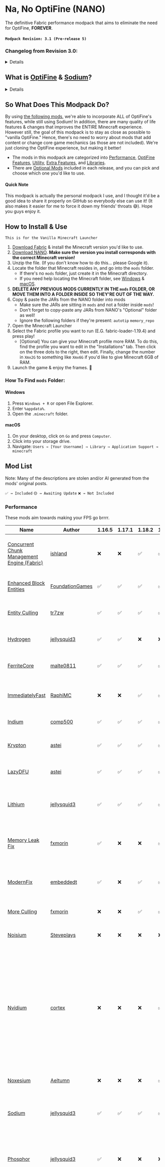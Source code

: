 # Na, No OptiFine (NANO)

The definitive Fabric performance modpack that aims to eliminate the need for OptiFine, **FOREVER**.

#### `Modpack Revision: 3.1 (Pre-release 5)`

### Changelog from Revision 3.0:

<details>
<br>

**Dropped Modpack Support For:**

- 1.20.1, 1.20.2 & 1.20.4

**Other Changes**

* Added [TCDCommons API](https://modrinth.com/mod/Eldc1g37) as it is required for newer versions of [Better Statistics Screen](https://modrinth.com/mod/better-stats)
* Added [Colormatic](https://modrinth.com/mod/colormatic) & [Polytone](https://modrinth.com/mod/polytone) to support OptiFine's custom colours (color.properties).
* Added [RyoamicLights](https://modrinth.com/mod/ryoamiclights) (+[ObsidianUI](https://modrinth.com/mod/obsidianui)) to 1.20.6 and 1.21
  since [LambDynamicLights](https://modrinth.com/mod/lambdynamiclights) has not updated.
* Moved [Remove Reloading Screen](https://modrinth.com/mod/rrls) to [[Utility]](#utility)
* Moved [LambdaControls](https://modrinth.com/mod/lambdacontrols) & [MidnightControls](https://modrinth.com/mod/midnightcontrols) to [[Extra Features]](#extra-features)

</details>

## What is [OptiFine](https://www.optifine.net/home) & [Sodium](https://modrinth.com/mod/sodium)?

<details>
OptiFine is a very popular optimization mod that helps improve Minecraft's performance, and adds extra features that the vanilla client doesn't have. However, even while being a
performance mod, it's still very sluggish.

* E.G. Booting up the game or even changing resource packs takes foreverrrrrr...

Furthermore, the closed-source nature and intrusive characteristics of OptiFine pose challenges for other developers aiming to produce mods that are compatible with it.

Sodium is the free & open-source alternative to OptiFine that actually has **better performance**, and is compatible with a wide range of the Fabric mod ecosystem.
However, by itself, it lacks many of the beloved features from OptiFine, such as a zoom key, shader support, dynamic lighting, extreme customization with resource packs, etc.,
which can make transitioning out of OptiFine very difficult.
</details>

## So What Does This Modpack Do?

By using [the following mods](#mod-list), we're able to incorporate ALL of OptiFine's features, while still using Sodium! In addition, there are many quality of life
features & changes that improves the ENTIRE Minecraft experience. However still, the goal of this modpack is to stay as close as possible to "vanilla OptiFine." Hence,
there's no need to worry about mods that add content or change core game mechanics (as those are not included). We're just cloning the OptiFine experience, but
making it better!

* The mods in this modpack are categorized into [Performance](#performance), [OptiFine Features](#optifine-features), [Utility](#utility), [Extra Features](#extra-features),
  and [Libraries](#libraries).
* There are [Optional Mods](#optional) included in each release, and you can pick and choose which one you'd like to use.

#### Quick Note

This modpack is actually the personal modpack I use, and I thought it'd be a good idea to share it properly on GitHub so everybody else can use it! (It also makes it easier
for me to force it down my friends' throats 😅). Hope you guys enjoy it.

## How to Install & Use

`This is for the Vanilla Minecraft Launcher`

1. [Download Fabric](https://fabricmc.net/use/installer/) & install the Minecraft version you'd like to use.
2. [Download NANO](https://github.com/SirDanielIII/NANO/releases/). **Make sure the version you install corresponds with the correct Minecraft version!**
3. Unzip the file. (If you don't know how to do this... please Google it).
4. Locate the folder that Minecraft resides in, and go into the `mods` folder.
    * If there's no `mods` folder, just create it in the Minecraft directory.
    * If you need help locating the Minecraft folder, see [Windows](#windows) & [macOS](#macos).
5. **DELETE ANY PREVIOUS MODS CURRENTLY IN THE `mods` FOLDER, OR MOVE THEM INTO A FOLDER INSIDE SO THEY'RE OUT OF THE WAY.**
6. Copy & paste the JARs from the NANO folder into mods
    * Make sure the JARs are sitting in `mods` and not a folder inside `mods`!
    * Don't forget to copy-paste any JARs from NANO's "Optional" folder as well!
    * Ignore the following folders if they're present: `autotip` `memory_repo`
7. Open the Minecraft Launcher
8. Select the Fabric profile you want to run (E.G. fabric-loader-1.19.4) and press play!
    * [Optional] You can give your Minecraft profile more RAM. To do this, find the profile you want to edit in the "Installations" tab. Then click on the three dots to the right,
      then edit. Finally, change the number in `Xmx2G` to something like `Xmx6G` if you'd like to give Minecraft 6GB of RAM.
9. Launch the game & enjoy the frames. 🙂

### How To Find `mods` Folder:

#### Windows

1. Press `Windows + R` or open File Explorer.
2. Enter `%appdata%`.
3. Open the `.minecraft` folder.

#### macOS

1. On your desktop, click on `Go` and press `Computer`.
2. Click into your storage drive.
3. Navigate: `Users → [Your Username] → Library → Application Support → minecraft`

## Mod List

Note: Many of the descriptions are stolen and/or AI generated from the mods' original posts.

`✅ → Included` `🟡 → Awaiting Update` `❌ → Not Included`

### Performance

These mods aim towards making your FPS go brrrr.

| Name                                                                                | Author                                                       | 1.16.5 | 1.17.1 | 1.18.2 | 1.19.4 | 1.20.6 | 1.21 | Description                                                                                                                                                                                                                   |
|-------------------------------------------------------------------------------------|--------------------------------------------------------------|--------|--------|--------|--------|--------|------|-------------------------------------------------------------------------------------------------------------------------------------------------------------------------------------------------------------------------------|
| [Concurrent Chunk Management Engine (Fabric)](https://modrinth.com/mod/c2me-fabric) | [ishland](https://modrinth.com/user/ishland)                 | ❌      | ❌      | ✅      | ✅      | ✅      | ✅    | Designed to improve chunk performance. <br/><br/>⚠️ Crashes on 1.17.1.                                                                                                                                                        |
| [Enhanced Block Entities](https://modrinth.com/mod/ebe)                             | [FoundationGames](https://modrinth.com/user/FoundationGames) | ✅      | ✅      | ✅      | ✅      | 🟡     | ✅    | Increases block entity rendering performance.                                                                                                                                                                                 |
| [Entity Culling](https://modrinth.com/mod/entityculling)                            | [tr7zw](https://modrinth.com/user/tr7zw)                     | ✅      | ✅      | ✅      | ✅      | ✅      | ✅    | Skips rendering non-visible Blocks/Entities.                                                                                                                                                                                  |
| [Hydrogen](https://modrinth.com/mod/hydrogen)                                       | [jellysquid3](https://modrinth.com/user/jellysquid3)         | ✅      | ✅      | ❌      | ❌      | ❌      | ❌    | Reduces Minecraft's memory usage.                                                                                                                                                                                             |
| [FerriteCore](https://modrinth.com/mod/ferrite-core)                                | [malte0811](https://modrinth.com/user/malte0811)             | ✅      | ✅      | ✅      | ✅      | ✅      | ✅    | Reduces Minecraft's memory usage.                                                                                                                                                                                             |
| [ImmediatelyFast](https://modrinth.com/mod/immediatelyfast)                         | [RaphiMC](https://modrinth.com/user/RaphiMC)                 | ❌      | ❌      | ✅      | ✅      | ✅      | ✅    | Improves immediate mode rendering performance.                                                                                                                                                                                |
| [Indium](https://modrinth.com/mod/indium)                                           | [comp500](https://modrinth.com/user/comp500)                 | ✅      | ✅      | ✅      | ✅      | ✅      | ✅    | Sodium addon for rendering optimization.                                                                                                                                                                                      |
| [Krypton](https://modrinth.com/mod/krypton)                                         | [astei](https://modrinth.com/user/astei)                     | ✅      | ✅      | ✅      | ✅      | ✅      | ✅    | Optimizes Minecraft networking stack.                                                                                                                                                                                         |
| [LazyDFU](https://modrinth.com/mod/lazydfu)                                         | [astei](https://modrinth.com/user/astei)                     | ✅      | ✅      | ✅      | ✅      | ✅      | 🟡   | Defers unnecessary initialization work.                                                                                                                                                                                       |
| [Lithium](https://modrinth.com/mod/lithium)                                         | [jellysquid3](https://modrinth.com/user/jellysquid3)         | ✅      | ✅      | ✅      | ✅      | ✅      | ✅    | Optimizes systems without changing vanilla mechanics.                                                                                                                                                                         |
| [Memory Leak Fix](https://modrinth.com/mod/memoryleakfix)                           | [fxmorin](https://modrinth.com/user/fxmorin)                 | ✅      | ❌      | ❌      | ✅      | ✅      | 🟡   | Fixes multiple memory leaks in Minecraft. <br/><br/>⚠️ Crashes on 1.17.1-1.18.2.                                                                                                                                              |
| [ModernFix](https://modrinth.com/mod/modernfix)                                     | [embeddedt](https://modrinth.com/user/embeddedt)             | ✅      | ❌      | ✅      | ✅      | ✅      | ✅    | Improves performance, reduces memory usage, and fixes bugs.                                                                                                                                                                   |
| [More Culling](https://modrinth.com/mod/moreculling)                                | [fxmorin](https://modrinth.com/user/fxmorin)                 | ❌      | ❌      | ✅      | ✅      | ✅      | ✅    | Improves culling for performance.                                                                                                                                                                                             |
| [Noisium](https://modrinth.com/mod/noisium)                                         | [Steveplays](https://modrinth.com/user/Steveplays)           | ❌      | ❌      | ❌      | ❌      | ✅      | ✅    | Optimises world-gen for a better performance.                                                                                                                                                                                 |
| [Nvidium](https://modrinth.com/mod/nvidium)                                         | [cortex](https://modrinth.com/user/cortex)                   | ❌      | ❌      | ❌      | ✅      | ✅      | ✅    | Boosts FPS by using Nvidia black f**king magic.  <br/><br/>⚠️ The mod only works on Nvidia 16 series+ systems; will disable itself if the requirements aren't met and/or if shaders are enabled. Mod may also crash the game. |
| [Noxesium](https://modrinth.com/mod/noxesium)                                       | [Aeltumn](https://modrinth.com/user/Aeltumn)                 | ❌      | ❌      | ❌      | ✅      | ✅      | ✅    | Speeds up custom model rendering and UIs.                                                                                                                                                                                     |
| [Sodium](https://modrinth.com/mod/sodium)                                           | [jellysquid3](https://modrinth.com/user/jellysquid3)         | ✅      | ✅      | ✅      | ✅      | ✅      | ✅    | Implements modern rendering engine for better performance.                                                                                                                                                                    |
| [Phosphor](https://modrinth.com/mod/phosphor)                                       | [jellysquid3](https://modrinth.com/user/jellysquid3)         | ✅      | ❌      | ❌      | ❌      | ❌      | ❌    | Rewrites light engine for performance and fixes.   <br/><br/>✏️ Replaces [Starlight](https://modrinth.com/mod/starlight) for 1.16.5.                                                                                          |
| [Starlight](https://modrinth.com/mod/starlight)                                     | [spottedleaf](https://modrinth.com/user/spottedleaf)         | ❌      | ✅      | ✅      | ✅      | ❌      | ❌    | Rewrites light engine for performance and fixes. <br/><br/>✏️ [Discontinued after 1.20.4](https://gist.github.com/Spottedleaf/6cc1acdd03a9b7ac34699bf5e8f1b85c)                                                               |
| [Smooth Boot (Fabric)](https://modrinth.com/mod/smoothboot-fabric)                  | [UltimateBoomer](https://modrinth.com/user/UltimateBoomer)   | ✅      | ✅      | ✅      | ✅      | ❌      | ❌    | Improves and tweaks Minecraft CPU scheduling. <br/><br/>✏️ Replaces [ThreadTweak](https://modrinth.com/mod/threadtweak) for 1.16.5-1.19.4.                                                                                    |
| [ThreadTweak](https://modrinth.com/mod/threadtweak)                                 | [getchoo](https://modrinth.com/user/getchoo)                 | ❌      | ❌      | ❌      | ❌      | ✅      | 🟡   | Improves and tweaks Minecraft CPU scheduling. <br/><br/>✏️ Replaces [Smooth Boot (Fabric)](https://modrinth.com/mod/smoothboot-fabric) for 1.20+.                                                                             |

### OptiFine Features

These mods should emulate all if not most of OptiFine's features.

| Name                                                                            | Author                                                             | 1.16.5 | 1.17.1 | 1.18.2 | 1.19.4 | 1.20.6 | 1.21 | Description                                                                                                                                                                                                                               |
|---------------------------------------------------------------------------------|--------------------------------------------------------------------|--------|--------|--------|--------|--------|------|-------------------------------------------------------------------------------------------------------------------------------------------------------------------------------------------------------------------------------------------|
| [Animatica](https://modrinth.com/mod/animatica)                                 | [FundationGames](https://modrinth.com/user/FoundationGames)        | ❌      | ✅      | ✅      | ✅      | ✅      | ✅    | Adds support for loading MCPatcher/OptiFine animated texture format.                                                                                                                                                                      |
| [Capes](https://modrinth.com/mod/capes)                                         | [caelthecolher](https://modrinth.com/user/caelthecolher)           | ✅      | ✅      | ✅      | ✅      | ✅      | ✅    | Allows the use of capes from Optifine, LabyMod, and MinecraftCapes Mod. <br/><br/>✏️ 1.16.5 version from [CurseForge](https://www.curseforge.com/minecraft/mc-mods/capes/files/all?page=1&pageSize=20&version=1.16.5&gameVersionTypeId=4) |
| [CIT Resewn](https://modrinth.com/mod/cit-resewn)                               | [shsupercm](https://modrinth.com/user/shsupercm)                   | ❌      | ✅      | ✅      | ✅      | 🟡     | 🟡   | Enables resourcepacks to replace item appearances based on conditions.                                                                                                                                                                    |
| [Continuity](https://modrinth.com/mod/continuity)                               | [peppercode1](https://modrinth.com/user/peppercode1)               | ❌      | ✅      | ✅      | ✅      | ✅      | ✅    | Enables connected textures & Optifine-format emissive textures.                                                                                                                                                                           |
| [(EMF) Entity Model Features](https://modrinth.com/mod/entity-model-features)   | [Traben](https://modrinth.com/user/Traben)                         | ❌      | ❌      | ✅      | ✅      | ✅      | ✅    | Adds support for OptiFine's Custom Entity Models (CEM).                                                                                                                                                                                   |
| [(ETF) Entity Texture Features](https://modrinth.com/mod/entitytexturefeatures) | [Traben](https://modrinth.com/user/Traben)                         | ✅      | ✅      | ✅      | ✅      | ✅      | ✅    | Adds emissive, random & custom texture support for entities.                                                                                                                                                                              |
| [Fabrishot](https://modrinth.com/mod/fabrishot)                                 | [ramidzkh](https://modrinth.com/user/ramidzkh)                     | ✅      | ✅      | ✅      | ✅      | ✅      | ✅    | Enables taking screenshots larger than the game resolution (e.g., 8K).                                                                                                                                                                    |
| [FabricSkyBoxes](https://modrinth.com/mod/fabricskyboxes)                       | [AMereBagatelle](https://modrinth.com/user/AMereBagatelle)         | ✅      | ✅      | ✅      | ✅      | ✅      | ✅    | Allows defining custom skyboxes in resource packs.                                                                                                                                                                                        |
| [FabricSkyBoxes Interop](https://modrinth.com/mod/fabricskyboxes-interop)       | [FlashyReese](https://modrinth.com/user/FlashyReese)               | ✅      | ✅      | ✅      | ✅      | ✅      | ✅    | Provides FabricSkyBoxes Interoperability for MCPatcher/OptiFine Skies.                                                                                                                                                                    |
| [Iris Shaders](https://modrinth.com/mod/iris)                                   | [coderbot](https://modrinth.com/user/coderbot)                     | ✅      | ✅      | ✅      | ✅      | ✅      | ✅    | Introduces shader support.                                                                                                                                                                                                                |
| [LambDynamicLights](https://modrinth.com/mod/lambdynamiclights)                 | [LambdAurora](https://modrinth.com/user/LambdAurora)               | ✅      | ✅      | ✅      | ✅      | ❌      | ❌    | Adds dynamic lights for torches, etc.                                                                                                                                                                                                     |
| [RyoamicLights](https://modrinth.com/mod/ryoamiclights)                         | [thinkingstudio](https://modrinth.com/organization/thinkingstudio) | ❌      | ❌      | ❌      | ❌      | ✅      | ✅    | Adds dynamic lights for torches, etc.                                                                                                                                                                                                     |
| [Ok Zoomer](https://modrinth.com/mod/ok-zoomer)                                 | [Ennui](https://modrinth.com/user/Ennui)                           | ✅      | ✅      | ❌      | ❌      | ❌      | ❌    | Adds a highly-configurable zoom key. <br/><br/>✏️ Not included in 1.18.2+ as it's basically cheating.                                                                                                                                     |
| [Colormatic](https://modrinth.com/mod/colormatic)                               | [kvverti](https://modrinth.com/user/kvverti)                       | ❌      | ✅      | ✅      | ❓      | ❌      | ❌    | Offers compatibility with OptiFine's custom colours (color.properties).                                                                                                                                                                   |
| [Polytone](https://modrinth.com/mod/polytone)                                   | [MehVahdJukaar](https://modrinth.com/user/MehVahdJukaar)           | ❌      | ❌      | ❌      | ❌      | ✅      | ✅    | Offers backwards compatibility for OptiFine's custom colours (color.properties).                                                                                                                                                          |
| [Logical Zoom](https://modrinth.com/mod/logical-zoom)                           | [LogicalGeekBoy](https://modrinth.com/user/LogicalGeekBoy)         | ❌      | ❌      | ✅      | ✅      | ✅      | ✅    | Adds a zoom button similar to OptiFine's.                                                                                                                                                                                                 |
| [OptiGUI](https://modrinth.com/mod/optigui)                                     | [opekope2](https://modrinth.com/user/opekope2)                     | ❌      | ❌      | ✅      | ✅      | ✅      | ✅    | Enables texture customization of in-game GUIs with resource packs.                                                                                                                                                                        |
| [Sodium Extra](https://modrinth.com/mod/sodium-extra)                           | [FlashyReese](https://modrinth.com/user/FlashyReese)               | ✅      | ✅      | ✅      | ✅      | ✅      | ✅    | Brings OptiFine's eye-candy options to Sodium, with performance improvements.                                                                                                                                                             |

### Utility

These are included to improve the existing features in Minecraft.

| Name                                                                       | Author                                                        | 1.16.5 | 1.17.1 | 1.18.2 | 1.19.4 | 1.20.6 | 1.21 | Description                                                                                                                                                                        |
|----------------------------------------------------------------------------|---------------------------------------------------------------|--------|--------|--------|--------|--------|------|------------------------------------------------------------------------------------------------------------------------------------------------------------------------------------|
| [AdvancementInfo](https://modrinth.com/mod/advancementinfo)                | [Giselbaer](https://modrinth.com/user/Giselbaer)              | ✅      | ✅      | ✅      | ✅      | ✅      | ❌    | Enlarges the default advancements UI and adds an info panel. (Discontinued after Jun 2024).                                                                                        |
| [AdvancementInfo Reloaded](https://modrinth.com/mod/advancements-reloaded) | [42atomys](https://modrinth.com/user/42atomys)                | ❌      | ❌      | ❌      | ❌      | ❌      | ✅    | Enlarges the default advancements UI and adds an info panel.                                                                                                                       |
| [Audio Output](https://www.curseforge.com/minecraft/mc-mods/audio-output)  | [maximumgame](https://www.curseforge.com/members/maximumgame) | ✅      | ✅      | ❌      | ❌      | ❌      | ❌    | Easily change Minecraft's audio output device without restarting the game.                                                                                                         |
| [Better Statistics Screen](https://modrinth.com/mod/better-stats)          | [TheCSDev](https://modrinth.com/user/TheCSDev)                | ❌      | ❌      | ✅      | ✅      | ✅      | ✅    | Improves the usefulness of the default statistics screen.                                                                                                                          |
| [Centered Crosshair](https://modrinth.com/mod/centered-crosshair)          | [JustAlittleWolf](https://modrinth.com/user/JustAlittleWolf)  | ❌      | ❌      | ❌      | ❌      | ✅      | ✅    | Corrects the crosshair misalignment bug ([MC-157252](https://bugs.mojang.com/browse/MC-157252)).                                                                                   |
| [Dynamic FPS](https://modrinth.com/mod/dynamic-fps)                        | [juliand665](https://modrinth.com/user/juliand665)            | ✅      | ✅      | ✅      | ✅      | ✅      | ✅    | Automatically adjusts rendering speed based on focus or visibility.                                                                                                                |
| [Language Reload](https://modrinth.com/mod/language-reload)                | [Jerozgen](https://modrinth.com/user/Jerozgen)                | ❌      | ✅      | ✅      | ✅      | ✅      | ✅    | Introduces quality of life changes related to languages.                                                                                                                           |
| [MixinTrace](https://modrinth.com/mod/mixintrace)                          | [comp500](https://modrinth.com/user/comp500)                  | ❌      | ✅      | ✅      | ✅      | ✅      | 🟡   | Adds mixin details to crash reports for debugging.                                                                                                                                 |
| [Mod Menu](https://modrinth.com/mod/modmenu)                               | [Prospector](https://modrinth.com/user/Prospector)            | ✅      | ✅      | ✅      | ✅      | ✅      | ✅    | Provides a mod menu to view installed mods.                                                                                                                                        |
| [No Telemetry](https://modrinth.com/mod/no-telemetry)                      | [kb1000](https://modrinth.com/user/kb1000)                    | ❌      | ❌      | ✅      | ✅      | ✅      | ✅    | Disables telemetry introduced in Minecraft 21w38a.                                                                                                                                 |
| [Not Enough Crashes](https://modrinth.com/mod/notenoughcrashes)            | [natanfudge](https://modrinth.com/user/natanfudge)            | ❌      | ❌      | ❌      | ✅      | ✅      | 🟡   | Allows resuming gameplay after Minecraft crashes.  <br/><br/>⚠️ Crashes in 1.18.2 and before.                                                                                      |
| [Reese's Sodium Options](https://modrinth.com/mod/reeses-sodium-options)   | [FlashyReese](https://modrinth.com/user/FlashyReese)          | ✅      | ✅      | ✅      | ✅      | ✅      | ✅    | Enhances Sodium's Options Screen for better user experience.                                                                                                                       |
| [Remove Reloading Screen](https://modrinth.com/mod/rrls)                   | [dima_dencep](https://modrinth.com/user/dima_dencep)          | ✅      | ❌      | ✅      | ✅      | ✅      | ✅    | Loads resource packs in the background & removes its loading screen.<br/><br/>⚠️ Warning: Replay Mod exports will have a high chance of failing if this is installed alongside it. |
| [fast-ip-ping](https://modrinth.com/mod/fast-ip-ping)                      | [fallen-breath](https://modrinth.com/user/fallen-breath)      | ✅      | ✅      | ❌      | ❌      | ❌      | ❌    | Fixes "Can't connect to server" on refresh.                                                                                                                                        |
| [Server Pinger Fixer](https://modrinth.com/mod/serverpingerfixer)          | [JustAlittleWolf](https://modrinth.com/user/JustAlittleWolf)  | ❌      | ❌      | ✅      | ✅      | ✅      | ✅    | Improves how servers in the multiplayer list are pinged.                                                                                                                           |
| [ToolTipFix](https://modrinth.com/mod/tooltipfix)                          | [kyrptonaught](https://modrinth.com/user/kyrptonaught)        | ❌      | ✅      | ✅      | ✅      | ✅      | 🟡   | Corrects tooltips to prevent them from running off the screen.                                                                                                                     |
| [Your Options Shall Be Respected (YOSBR)](https://modrinth.com/mod/yosbr)  | [shedaniel](https://modrinth.com/user/shedaniel)              | ✅      | ✅      | ✅      | ✅      | ✅      | 🟡   | Preserves settings across different Minecraft versions.                                                                                                                            |

### Extra Features

Doesn't add new content and/or change the core game mechanics. They just complement the current experience.

| Name                                                                        | Author                                                         | 1.16.5 | 1.17.1 | 1.18.2 | 1.19.4 | 1.20.6 | 1.21 | Description                                                                                |
|-----------------------------------------------------------------------------|----------------------------------------------------------------|--------|--------|--------|--------|--------|------|--------------------------------------------------------------------------------------------|
| [Controlling](https://modrinth.com/mod/controlling)                         | [jaredlll08](https://modrinth.com/user/jaredlll08)             | ✅      | ✅      | ✅      | ✅      | ✅      | ✅    | Adds a search bar to the Key-Bindings menu.                                                |
| [Disable Custom Worlds Advice](https://modrinth.com/mod/dcwa)               | [rdvdev2](https://modrinth.com/user/rdvdev2)                   | ✅      | ✅      | ✅      | ✅      | ✅      | ✅    | Disables the "Experimental Features" warning for custom dimensions or settings.            |
| [Falling Leaves](https://modrinth.com/mod/fallingleaves)                    | [randommcsomethin](https://modrinth.com/user/randommcsomethin) | ✅      | ✅      | ✅      | ✅      | ✅      | ✅    | Introduces a particle effect to leaf blocks.                                               |
| [More Chat History](https://modrinth.com/mod/morechathistory)               | [JackFred2](https://modrinth.com/user/JackFred2)               | ✅      | ✅      | ✅      | ✅      | ✅      | ✅    | Increases the maximum length of chat history.                                              |
| [No Chat Reports](https://modrinth.com/mod/no-chat-reports)                 | [Aizistral](https://modrinth.com/user/Aizistral)               | ❌      | ❌      | ❌      | ✅      | ✅      | ✅    | Removes cryptographic signatures from chat messages in Minecraft 1.19.1+ (when possible).  |
| [Screenshot to Clipboard](https://modrinth.com/mod/screenshot-to-clipboard) | [comp500](https://modrinth.com/user/comp500)                   | ✅      | ✅      | ✅      | ✅      | ✅      | ✅    | Copies screenshots to the clipboard.                                                       |
| [ViaFabricPlus](https://modrinth.com/mod/viafabricplus)                     | [FlorianMichael](https://modrinth.com/user/FlorianMichael)     | ❌      | ❌      | ❌      | ❌      | ✅      | ✅    | Allows seamless switching between Minecraft versions in Multiplayer.                       |
| [Technopig](https://modrinth.com/mod/technomodel)                           | [thecolonel63](https://modrinth.com/user/thecolonel63)         | ❌      | ❌      | ✅      | ✅      | ✅      | ✅    | Adds a crown to any pig named "Technoblade". <br/><br/>⚠️ Doesn't boot properly on 1.17.1. |

### Libraries

These are needed for some mods to work properly.

| Name                                                                      | Author                                                             | 1.16.5 | 1.17.1 | 1.18.2 | 1.19.4 | 1.20.6 | 1.21 | Description                                 |
|---------------------------------------------------------------------------|--------------------------------------------------------------------|--------|--------|--------|--------|--------|------|---------------------------------------------|
| [Cloth Config API](https://modrinth.com/mod/cloth-config)                 | [shedaniel](https://modrinth.com/user/shedaniel)                   | ✅      | ✅      | ✅      | ✅      | ✅      | ✅    | Required for Falling Leaves & More Culling. |
| [Fabric API](https://modrinth.com/mod/fabric-api)                         | [modmuss50](https://modrinth.com/user/modmuss50)                   | ✅      | ✅      | ✅      | ✅      | ✅      | ✅    | Required for most mods.                     |
| [Fabric Language Kotlin](https://modrinth.com/mod/fabric-language-kotlin) | [modmuss50](https://modrinth.com/user/modmuss50)                   | ✅      | ✅      | ✅      | ✅      | ✅      | ✅    | Required for Capes & OptiGUI.               |
| [ObsidianUI](https://modrinth.com/mod/obsidianui)                         | [thinkingstudio](https://modrinth.com/organization/thinkingstudio) | ❌      | ❌      | ❌      | ❌      | ✅      | ✅    | Required for RyoamicLights.                 |
| [Searchables](https://modrinth.com/mod/searchables)                       | [jaredlll08](https://modrinth.com/user/jaredlll08)                 | ✅      | ✅      | ✅      | ✅      | ✅      | ✅    | Required for Controlling.                   |
| [TCDCommons API](https://modrinth.com/mod/Eldc1g37)                       | [TheCSDev](https://modrinth.com/user/TheCSDev)                     | ❌      | ❌      | ❌      | ❌      | ❌      | ✅    | Required for Better Statistics Screen.      |

### Optional

Fun mods that can be useful, and don't really belong in the core NANO package.

| Name                                                                          | Author                                               | 1.16.5 | 1.17.1 | 1.18.2 | 1.19.4 | 1.20.6 | 1.21 | Description                                                                                                                                                                                                                                                 |
|-------------------------------------------------------------------------------|------------------------------------------------------|--------|--------|--------|--------|--------|------|-------------------------------------------------------------------------------------------------------------------------------------------------------------------------------------------------------------------------------------------------------------|
| [AppleSkin](https://modrinth.com/mod/appleskin)                               | [squeek502](https://modrinth.com/user/squeek502)     | ✅      | ✅      | ✅      | ✅      | ✅      | ✅    | Enhances food/hunger HUD with saturation display.                                                                                                                                                                                                           |
| [CraftPresence](https://modrinth.com/mod/craftpresence)                       | [CDAGaming_](https://modrinth.com/user/CDAGaming)    | ✅      | ✅      | ✅      | ✅      | ✅      | ✅    | Customizes how you appear on Discord's Rich Presence while playing Minecraft.                                                                                                                                                                               |
| [Dark Loading Screen](https://modrinth.com/mod/dark-loading-screen)           | [A5b84](https://modrinth.com/user/A5b84)             | ✅      | ✅      | ✅      | ✅      | ✅      | ✅    | Darkens the loading screen for a sleeker look.                                                                                                                                                                                                              |
| [LambdaControls](https://modrinth.com/mod/lambdacontrols)                     | [LambdAurora](https://modrinth.com/user/LambdAurora) | ✅      | ✅      | ❌      | ❌      | ❌      | ❌    | Enables controller support.                                                                                                                                                                                                                                 |
| [MidnightControls](https://modrinth.com/mod/midnightcontrols)                 | [Motschen](https://modrinth.com/user/Motschen)       | ❌      | ❌      | ✅      | ✅      | ✅      | ✅    | Enables controller support.                                                                                                                                                                                                                                 |
| [Plasmo Voice](https://modrinth.com/plugin/plasmo-voice)                      | [kpids](https://modrinth.com/user/kpids)             | ✅      | ✅      | ✅      | ✅      | ✅      | ✅    | Proximity voice chat with advanced features.                                                                                                                                                                                                                |
| [Presence Footsteps](https://modrinth.com/mod/presence-footsteps)             | [Sollace](https://modrinth.com/user/Sollace)         | ✅      | ✅      | ✅      | ✅      | ✅      | ✅    | Adds dynamic block sound effects to player movement.                                                                                                                                                                                                        |
| [Replay Mod](https://modrinth.com/mod/replaymod)                              | [Johni0702](https://modrinth.com/user/Johni0702)     | ✅      | ✅      | ✅      | ✅      | ✅      | ✅    | Record, replay, and share your Minecraft adventures. <br/><br/>⚠️ Regarding 1.20.2+, in my testing, replay files can't be played back if you join a proxy server, and then record after switching servers in the same session (at least with this modpack). |                                                                                                                    |
| [Sound Physics](https://modrinth.com/mod/soundphysics)                        | [thedocruby](https://modrinth.com/user/thedocruby)   | ❌      | ✅      | ✅      | ❌      | ❌      | ❌    | Adds realistic sound attenuation, reverberation, and absorption through blocks. <br/><br/>✏️ Replaces [Sound Physics Remastered](https://modrinth.com/mod/sound-physics-remastered) for 1.17.1 & 1.18.2                                                     |
| [Sound Physics Remastered](https://modrinth.com/mod/sound-physics-remastered) | [henkelmax](https://modrinth.com/user/henkelmax)     | ❌      | ❌      | ❌      | ✅      | ✅      | ✅    | Adds realistic sound attenuation, reverberation, and absorption through blocks. <br/><br/>✏️ Replaces [Sound Physics](https://modrinth.com/mod/soundphysics) for 1.19.4+                                                                                    |
| [World Edit](https://modrinth.com/plugin/worldedit)                           | [me4502](https://modrinth.com/user/me4502)           | ✅      | ✅      | ✅      | ✅      | ✅      | ✅    | In-game map editor for Minecraft. <br/><br/>✏️ 1.16.5 to 1.19.4 versions are downloaded from [CurseForge](https://www.curseforge.com/minecraft/mc-mods/worldedit)                                                                                           |
| [pv-addon-replaymod](https://modrinth.com/mod/pv-addon-replaymod)             | [kpids](https://modrinth.com/user/kpids)             | ❌      | ❌      | ❌      | ✅      | 🟡     | 🟡   | Records voice chat in ReplayMod recordings. <br/><br/>✏️ Requires [Plasmo Voice](https://modrinth.com/plugin/plasmo-voice) & Replay Mod.                                                                                                                    |                                                                                
| [pv-addon-sound-physics](https://modrinth.com/mod/pv-addon-soundphysics/)     | [kpids](https://modrinth.com/user/kpids)             | ❌      | ❌      | ❌      | ✅      | ✅      | ✅    | Integrates sound physics with [Plasmo Voice](https://modrinth.com/plugin/plasmo-voice). <br/><br/>✏️ Requires [Plasmo Voice](https://modrinth.com/plugin/plasmo-voice) & Sound Physics Remastered.                                                          |
| [pv-addon-sculk](https://modrinth.com/plugin/pv-addon-sculk)                  | [kpids](https://modrinth.com/user/kpids)             | ❌      | ❌      | ❌      | ✅      | ✅      | ✅    | Warden and sculk sensors are triggered with proximity voice chat. <br/><br/>✏️ Requires [Plasmo Voice](https://modrinth.com/plugin/plasmo-voice).                                                                                                           |
